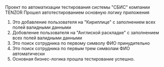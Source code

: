 Проект по автоматизации тестирования системы "СБИС" компании TENZOR
Прошел автотестированием основную логику приложения
1. Это добавление пользователя на "Кириллице" с заполнением всех полей валидными данными
2. Добовление пользователя на "Англиской раскладке" с заполнением всех полей валидными данными
3. Это поиск сотрудника по первому символу ФИО принудительно
4. Это поиск сотрудника по первым трем символам ФИО автоматически
5. Основная бизнес-логика прошла тестирование успешно.
